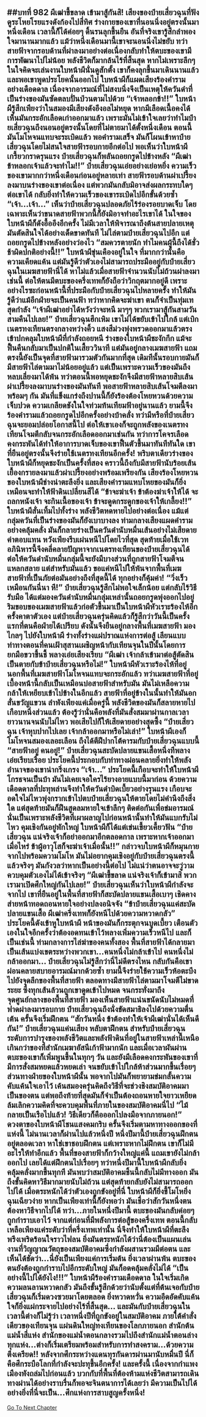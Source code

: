 ##บทที่ 982 ผีเฒ่าขี้ขลาด เข้ามาสู้กันสิ!
เสียงของป๋ายเสี่ยวฉุนที่ฟังดูระโหยโรยแรงดังก้องไปสี่ทิศ ร่างกายของเขาที่นอนนิ่งอยู่ตรงนั้นมาหนึ่งเดือน เวลานี้ก็ได้ค่อยๆ ดิ้นรนลุกขึ้นยืน
อันที่จริงเขารู้สึกลำพองใจมานานมากแล้ว แม้ว่าหนึ่งเดือนมานี้เขาจะนอนนิ่งไม่ขยับ ทว่าสายฟ้าจากรอบด้านที่ผ่าลงมาอย่างต่อเนื่องกลับทำให้ตบะของเขามีการพัฒนาไปไม่น้อย พลังชีวิตก็มากล้นไร้ที่สิ้นสุด
หากไม่เพราะลึกๆ ในใจคิดจะเล่นงานใบหน้าผีนั่นดูสักตั้ง เขาก็คงลุกขึ้นมาเดินนานแล้ว
และพอเขาพูดประโยคนั้นออกไป ใบหน้าผีก็แผดเสียงร้องคำรามอย่างเดือดดาล เนื่องจากอารมณ์ที่ไม่สงบนิ่งจึงเป็นเหตุให้ควันดำที่เป็นร่างของมันซัดตลบปั่นป่วนตามไปด้วย
“เจ้าหลอกข้า!!” ใบหน้าผีรู้สึกเพียงว่าในสมองมีเสียงดังอึงอลไม่หยุด หากมีเลือดเนื้อคงได้เห็นมันกระอักเลือดเก่าออกมาแล้ว เพราะมันไม่เข้าใจเลยว่าทำไมป๋ายเสี่ยวฉุนถึงนอนอยู่ตรงนั้นโดยที่ไม่ตายมาได้ตั้งหนึ่งเดือน ตอนนี้มันโมโหจนแทบจะระเบิดแล้ว พอคำรามเสร็จ มันก็โผนเข้าหาป๋ายเสี่ยวฉุนโดยไม่สนใจสายฟ้ารอบกายอีกต่อไป
พอเห็นว่าใบหน้าผีเกรี้ยวกราดรุนแรง ป๋ายเสี่ยวฉุนก็พลันถอยกรูดไปข้างหลัง
“ผีเฒ่า ข้าหลอกเจ้าแล้วจะทำไม!!” ป๋ายเสี่ยวฉุนเอ่ยอย่างเย่อหยิ่ง ความเร็วของเขามากกว่าหนึ่งเดือนก่อนอยู่หลายเท่า สายฟ้ารอบด้านผ่าเปรี้ยงลงมาบนร่างของเขาต่อเนื่อง แต่พวกมันกลับมิอาจส่งผลกระทบใดๆ ต่อเขาได้ กลับยิ่งทำให้ความเร็วของเขาระเบิดไปอีกขั้นด้วยซ้ำ
“เจ้า...เจ้า...” เห็นว่าป๋ายเสี่ยวฉุนปลอดภัยไร้ร่องรอยบาดเจ็บ โดยเฉพาะเห็นว่าขนาดสายฟ้าพวกนี้ก็ยังมิอาจทำอะไรเขาได้ ในใจของใบหน้าผีก็ดังอื้ออึงอีกครั้ง ไม่มีเวลาให้พิจารณาถึงต้นสายปลายเหตุ มันตัดสินใจได้อย่างเด็ดขาดทันที ไม่ไล่ตามป๋ายเสี่ยวฉุนไปอีก แต่ถอยกรูดไปข้างหลังอย่างว่องไว
“สมควรตายนัก ทำไมคนผู้นี้ถึงได้ชั่วช้าผิดปกติอย่างนี้!!” ใบหน้าผีขุ่นเคืองอยู่ในใจ ที่มากกว่านั้นคือความเคียดแค้น แต่มันรู้ดีว่าตัวเองไม่สามารถประมืออยู่กับป๋ายเสี่ยวฉุนในเมฆสายฟ้านี่ได้ หาไม่แล้วเมื่อสายฟ้าจำนวนนับไม่ถ้วนผ่าลงมาเช่นนี้ ต่อให้ตนมีตบะของครึ่งเทพก็ยังถือว่าวิกฤตมากอยู่ดี
เพราะอย่างไรซะก่อนหน้านี้ที่ประมือกับป๋ายเสี่ยวฉุนไปหลายครั้ง ทำให้มันรู้ดีว่าแม้อีกฝ่ายจะเป็นคนฟ้า ทว่าหากคิดจะฆ่าเขา ตนก็จำเป็นทุ่มเทสุดกำลัง
“เจ้าผีเฒ่าอย่าได้หวังว่าจะหนี มาๆๆ พวกเรามาสู้กันสามวันสามคืนไปเลย!” ป๋ายเสี่ยวฉุนฮึกเหิม เขาไม่ได้ขยับเข้าไปใกล้ แต่เบิกเนตรทงเทียนตรงกลางหว่างคิ้ว แสงสีม่วงพุ่งพรวดออกมาแล้วตรงเข้าปกคลุมใบหน้าผีที่กำลังถอยหนี
ร่างของใบหน้าผีชะงักกึก แม้จะฟื้นคืนกลับมาเป็นปกติในเสี้ยววินาที แต่มันอยู่กลางเมฆสายฟ้า แถมตรงนี้ยังเป็นจุดที่สายฟ้ามารวมตัวกันมากที่สุด เดิมทีนั้นรอบกายมันก็มีสายฟ้าไล่ตามมาไม่น้อยอยู่แล้ว แต่เป็นเพราะความเร็วของมันถึงหลบเลี่ยงมาได้พ้น ทว่าตอนนี้พอหยุดชะงักจึงมีสายฟ้าหลายสิบเส้นผ่าเปรี้ยงลงมาบนร่างของมันทันที
พอสายฟ้าหลายสิบเส้นโจมตีลงมาพร้อมๆ กัน มันที่แข็งแกร่งถึงปานนี้ก็ยังร้องต้องโหยหวนด้วยความเจ็บปวด ความเกลียดชังในใจท่วมท้นเทียมฟ้าอยู่นานแล้ว ยามนี้จึงร้องคำรามแล้วถอยกรูดไปอีกครั้งอย่างบ้าคลั่ง ทว่ามีหรือที่ป๋ายเสี่ยวฉุนจะยอมปล่อยโอกาสนี้ไป ต่อให้เขาเองก็จะถูกพลังของเนตรทงเทียนโจมตีกลับจนกระอักเลือดออกมาเช่นกัน
ทว่าการโคจรเลือดคงกระพันได้ทำให้อาการบาดเจ็บของเขาฟื้นตัวขึ้นมาทันทีทันใด เขาที่ยืนอยู่ตรงนั้นจึงร่ายใช้เนตรทงเทียนอีกครั้ง!
พริบตาเดียวร่างของใบหน้าผีก็หยุดชะงักเป็นครั้งที่สอง คราวนี้ถึงกับมีสายฟ้านับร้อยเส้นเยื้องกรายลงมาแล้วผ่าเปรี้ยงอย่างพร้อมเพรียงกัน เสียงร้องโหยหวนของใบหน้าผีช่างน่าตะลึงยิ่ง และเสียงคำรามแหบโหยของมันก็ยิ่งเหมือนจะทำให้ฟ้าดินเปลี่ยนสีได้
“ข้าจะฆ่าเจ้า ข้าต้องฆ่าเจ้าให้ได้ จะถลกหนังเจ้า จะกินเนื้อของเจ้า ข้าจะดูดกระดูกของเจ้าให้เกลี้ยง!!” ใบหน้าผีสั่นเทิ้มไปทั้งร่าง พลังชีวิตหดหายไปอย่างต่อเนื่อง แม้แต่กลุ่มควันที่เป็นร่างของมันก็ยังเบาบางลง ท่ามกลางเสียงแผดคำรามอย่างคลุ้มคลั่ง มันก็กลายร่างเป็นควันดำนับหมื่นเส้นอย่างไม่เสียดายค่าตอบแทน หวังเพียงรีบเผ่นหนีไปโดยไวที่สุด
สุดท้ายเมื่อใช้เวทอภินิหารนี้จึงคลี่คลายปัญหาจากเนตรทงเทียนของป๋ายเสี่ยวฉุนได้ ต่อให้ควันดำนับหมื่นกลุ่มนี้จะยังมีบางส่วนที่ถูกสายฟ้าโจมตีจนแหลกสลาย แต่สำหรับมันแล้ว ขอแค่หนีไปให้พ้นจากพื้นที่เมฆสายฟ้าที่เป็นภัยต่อมันอย่างถึงที่สุดนี้ได้ ทุกอย่างก็คุ้มค่า!
“วิ่งเร็วเหมือนกันนี่นา หึ!” ป๋ายเสี่ยวฉุนรู้สึกไม่พอใจเล็กน้อย แต่กลับไร้วิธีรับมือ ได้แต่มองควันดำนับหมื่นกลุ่มเหล่านั้นถอยกรูดพุ่งออกไปอยู่ริมขอบของเมฆสายฟ้าแล้วก่อตัวขึ้นมาเป็นใบหน้าผีหัวเราะร้องไห้อีกครั้งคาตาตัวเอง
แต่ป๋ายเสี่ยวฉุนครุ่นคิดแล้วก็รู้สึกว่าวันนี้เป็นครั้งแรกที่ตนคือฝ่ายได้เปรียบ ดังนั้นจึงยืนอยู่กลางพื้นที่เมฆสายฟ้า มองไกลๆ ไปยังใบหน้าผี ร่างทั้งร่างแผ่ปราณแห่งการต่อสู้ เลียนแบบท่าทางตอนที่คนเฝ้าสุสานเผชิญหน้ากับเทียนจุนในปีนั้นโดยการยกมือขวาขึ้นชี้ พลางเอ่ยเสียงเรียบ
“ผีเฒ่า เจ้ากล้าเข้ามาต่อสู้ตัดสินเป็นตายกับข้าป๋ายเสี่ยวฉุนหรือไม่!”
ใบหน้าผีหัวเราะร้องไห้ที่อยู่นอกพื้นที่เมฆสายฟ้าโมโหจนแทบจะกระอักแล้ว ทว่าเมฆสายฟ้าที่อยู่เบื้องหน้านี้กลับเป็นเหมือนบ่อสายฟ้าสำหรับมัน มันไม่เหลือความกล้าให้เหยียบเข้าไปข้างในอีกแล้ว สายฟ้าที่อยู่ข้างในนั้นทำให้มันอกสั่นขวัญแขวน ลำพังเพียงแค่เมื่อครู่นี้ พลังชีวิตของมันก็สลายหายไปเกือบหนึ่งส่วนแล้ว
ต้องรู้ว่านั่นคือพลังที่มันสั่งสมมาผ่านกาลเวลายาวนานจนนับไม่ไหว พอเสียไปก็ให้เสียดายอย่างสุดซึ้ง
“ป๋ายเสี่ยวฉุน เจ้าหุบปากไปเลย เจ้ากล้าออกมาหรือไม่เล่า!” ใบหน้าผีเองก็โมโหจนสมองเลอะเลือน ถึงได้ตีฝีปากโต้คารมกับป๋ายเสี่ยวฉุนแบบนี้
“สายฟ้าอยู่ คนอยู่!” ป๋ายเสี่ยวฉุนสะบัดปลายแขนเสื้อหนึ่งทีพลางเอ่ยเรียบเรื่อย ประโยคนี้ประกอบกับท่าทางผ่อนคลายยิ่งทำให้พลังอำนาจของเขาน่ากริ่งเกรง
“เจ้า...” ประโยคนี้เกือบจะทำให้ใบหน้าผีโกรธจนเป็นบ้า มันไม่เคยเจอใครไร้ยางอายแบบนี้มาก่อน ด้วยความเดือดดาลที่ปะทุพล่านจึงทำให้ควันดำบิดเบี้ยวอย่างรุนแรง เกือบจะอดใจไม่ไหวพุ่งกรากเข้าไปตบป๋ายเสี่ยวฉุนให้ตายโดยไม่คำนึงถึงสิ่งใด
แต่สุดท้ายมันก็ฝืนสูดลมหายใจเข้าลึกๆ ติดต่อกันเพื่อข่มอารมณ์ นั่นเป็นเพราะพลังชีวิตที่เผาผลาญไปก่อนหน้านั้นทำให้มันแบกรับไม่ไหว คุมเชิงกันอยู่พักใหญ่ ใบหน้าผีก็ได้แต่เข่นเขี้ยวเคี้ยวฟัน
“ป๋ายเสี่ยวฉุน แน่จริงเจ้าก็อย่าออกมาอีกตลอดกาล เพราะหากเจ้าออกมาเมื่อไหร่ ข้าผู้อาวุโสก็จะฆ่าเจ้าเมื่อนั้น!!” กล่าวจบใบหน้าผีก็หมุนกายจากไปพร้อมความโมโห มันไม่อยากคุมเชิงอยู่กับป๋ายเสี่ยวฉุนตรงนี้แล้วจริงๆ มันกังวลว่าหากเป็นอย่างนี้ต่อไป ไม่แน่ว่าตนอาจจะวู่วามควบคุมตัวเองไม่ได้เข้าจริงๆ
“ผีเฒ่าขี้ขลาด แน่จริงเจ้าก็เข้ามาสิ พวกเรามาเปิดศึกใหญ่กันไปเลย!” ป๋ายเสี่ยวฉุนเห็นว่าใบหน้าผีกำลังจะจากไป เขาที่ยืนอยู่ในพื้นที่สายฟ้าก็สะบัดปลายแขนเสื้อเบาๆ เชิดคาง ส่ายหน้าทอดถอนหายใจอย่างปลงอนิจจัง
“ข้าป๋ายเสี่ยวฉุนแค่สะบัดปลายแขนเสื้อ ผีเฒ่าครึ่งเทพก็ยังหนีไปด้วยความหวาดกลัว”
ประโยคนี้ดังเข้าหูใบหน้าผี หน้าของมันก็กระตุกจนบูดเบี้ยว เตือนตัวเองในใจอีกครั้งว่าต้องอดทนเข้าไว้พลางเพิ่มความเร็วหนีไป
และก็เป็นเช่นนี้ ท่ามกลางการไล่ฆ่าของคนทั้งสอง พื้นที่สายฟ้าได้กลายมาเป็นเส้นแบ่งเขตระหว่างพวกเขา...คนหนึ่งไม่กล้าเข้าไป คนหนึ่งไม่กล้าออกมา...
ป๋ายเสี่ยวฉุนไม่รู้สึกว่านี่ไม่ดีตรงไหน กลับกันคือเขาผ่อนคลายสบายอารมณ์มากด้วยซ้ำ ยามนี้จึงร่ายใช้ความเร็วห้อตะบึงไปยังจุดลึกของพื้นที่สายฟ้า ตลอดทางมีสายฟ้าไล่ตามมาโจมตีไม่ขาดระยะ ซึ่งทุกเส้นล้วนถูกเขาดูดเข้าไปหมด
จนกระทั่งมาถึงจุดศูนย์กลางของพื้นที่สายฟ้า มองเห็นสายฟ้าแน่นขนัดนับไม่หมดที่ฟาดผ่าลงมารอบกาย ป๋ายเสี่ยวฉุนถึงนั่งขัดสมาธิลงไปด้วยความตื่นเต้น ครั้นจึงเริ่มฝึกตน
“สักวันหนึ่ง ข้าต้องทำให้เจ้าผีเฒ่านั่นได้เห็นดีกัน!” ป๋ายเสี่ยวฉุนแค่นเสียง หลับตาฝึกตน
สำหรับป๋ายเสี่ยวฉุน ระดับการบำรุงของพลังชีวิตและพลังฟ้าดินที่อยู่ในสายฟ้าเหล่านี้เหนือเกินกว่าของที่สำนักเมฆาอัสนีเก้าฟ้ามากนัก และเมื่อเวลาผันผ่าน ตบะของเขาก็เพิ่มพูนขึ้นในทุกๆ วัน และยังมีเลือดคงกระพันของเขาที่มีการสั่งสมหยดแล้วหยดเล่า จนขยับเข้าไปใกล้ห้าส่วนมากขึ้นเรื่อยๆ
ส่วนทางฝ่ายของใบหน้าผีนั้น พอจากไปมันก็พยายามข่มกลั้นความคับแค้นใจเอาไว้ เค้นสมองครุ่นคิดถึงวิธีที่จะช่วงชิงสมบัติอาคมมาเป็นของตน แต่พอถึงท้ายที่สุดมันก็จำเป็นต้องถอนหายใจยาวเหยียด ล้มเลิกความคิดที่จะควบคุมพื้นที่ภายในของสมบัติอาคมนี่ไป
“ไม้กลายเป็นเรือไปแล้ว! วิธีเดียวก็คือออกไปลงมือจากภายนอก!” ดวงตาของใบหน้าผีโชนแสงคมกริบ ครั้นจึงเริ่มตามหาทางออกของที่แห่งนี้
ไม่นานเวลาก็ผ่านไปแล้วหนึ่งปี
หนึ่งปีมานี้ป๋ายเสี่ยวฉุนฝึกตนอยู่ตลอดเวลา หาใช่เขาชอบฝึกตน แต่เพราะหากไม่ฝึกตน เขาก็ไม่มีอะไรให้ทำอีกแล้ว พื้นที่ของสายฟ้าก็กว้างใหญ่แค่นี้ แถมเขายังไม่กล้าออกไป เลยได้แต่ฝึกตนไปเรื่อยๆ
ทว่าหนึ่งปีมานี้ใบหน้าผีกลับยิ่งคลุ้มคลั่งมากขึ้นทุกที มันพบว่าสมบัติอาคมชิ้นนี้กลับไม่มีทางออก มันถึงขั้นคิดหาวิธีมากมายนับไม่ถ้วน แต่สุดท้ายกลับยังไม่สามารถออกไปได้
เมื่อตระหนักได้ว่าตัวเองถูกขังอยู่ที่นี่ ใบหน้าผีก็ยิ่งขี้โมโหยิ่งฉุนเฉียวง่าย หากเป็นเพียงเท่านี้ก็ยังพอว่า มันเชื่อว่าสักวันหนึ่งตนต้องหาวิธีจากไปได้
ทว่า...ภายในหนึ่งปีมานี้ ตบะของมันกลับค่อยๆ ถูกกำราบเอาไว้ จากแต่ก่อนที่มีพลังการต่อสู้ของครึ่งเทพ ตอนนี้กลับเหลือเพียงแค่ระดับว่าที่ครึ่งเทพเท่านั้น นี่จึงทำให้ใบหน้าผีที่ตะลึงพรึงเพริดร้อนใจราวไฟลน ยิ่งมันตระหนักได้ว่านี่ต้องเป็นแผนเล่นงานที่วิญญาณวัตถุของสมบัติอาคมซึ่งกำลังผสานรวมมีต่อตน และเห็นได้ชัดว่า...นี่ยังเป็นเพียงแค่การเริ่มต้น ยิ่งเวลาผ่านพ้น ตบะของตนยังต้องถูกกำราบไปอีกระดับใหญ่ มันก็อดคลุ้มคลั่งไม่ได้
“เป็นอย่างนี้ไปได้ยังไง!!!” ใบหน้าผีร้องคำรามเดือดดาล ในใจเริ่มเกิดความลนลานหวาดกลัว มันถึงขั้นรู้สึกด้วยว่านับตั้งแต่ที่ต้นเจอกับป๋ายเสี่ยวฉุนก็เริ่มดวงซวยมาโดยตลอด ยิ่งหวาดหวั่น ความอึดอัดคับแค้นใจก็ยิ่งแผ่กระจายไปอย่างไร้ที่สิ้นสุด...
และมันกับป๋ายเสี่ยวฉุนในเวลานี้ต่างก็ไม่รู้ว่า เวลาหนึ่งปีที่ถูกขังอยู่ในสมบัติอาคม ภายใต้คำสั่งเดียวของเทียนจุน แผ่นดินใหญ่ทงเทียนของโลกภายนอก สำนักต้นแม่น้ำสี่แห่ง สำนักของแม่น้ำตอนกลางรวมไปถึงสำนักแม่น้ำตอนล่างทุกแห่ง...ต่างก็เริ่มเตรียมพร้อมสำหรับการทำสงคราม...ด้วยความตึงเครียด!!
หลังจากศึกระหว่างแดนทุรกันดารผ่านมานับหมื่นปี นี่ก็คือศึกระบือโลกที่กำลังจะปะทุขึ้นอีกครั้ง!
และครั้งนี้ เนื่องจากกำแพงเมืองพังถล่มไปก่อนแล้ว บวกกับที่พื้นที่ต้องห้ามแห่งชีวิตสามารถเดินทางผ่านได้อย่างราบรื่นก็พอจะจินตนาการได้เลยว่า มีความเป็นไปได้อย่างยิ่งที่นี่จะเป็น...ศึกแห่งการสาบสูญครั้งหนึ่ง!
------


[Go To Next Chapter]( ./129.md)